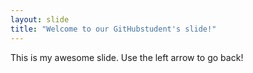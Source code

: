 ```yaml
---
layout: slide
title: "Welcome to our GitHubstudent's slide!"
---
```


This is my awesome slide.
Use the left arrow to go back!
